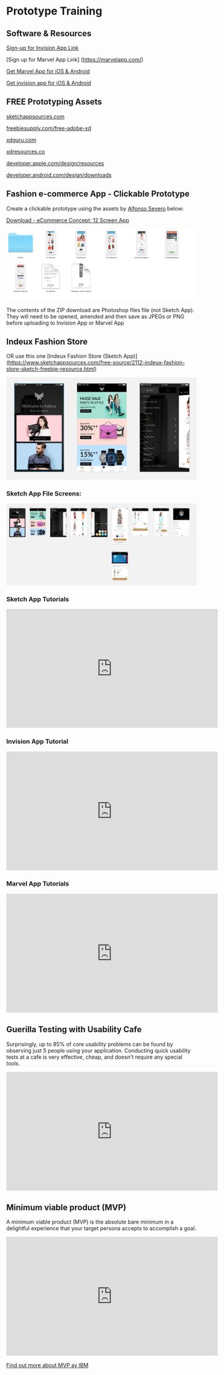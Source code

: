 # Prototype Training

## Software & Resources 

[Sign-up for Invision App Link](http://www.invisionapp.com/education-signup) 

[Sign up for Marvel App Link] (https://marvelapp.com/)

[Get Marvel App for iOS & Android](https://marvelapp.com/apps/)

[Get invision app for iOS & Android](https://www.invisionapp.com/tour/iphone-ipad-prototyping)

## FREE Prototyping Assets

[sketchappsources.com](https://www.sketchappsources.com/)

[freebiesupply.com/free-adobe-xd](https://freebiesupply.com/free-adobe-xd/)

[xdguru.com](https://www.xdguru.com/)

[xdresources.co](https://xdresources.co/)

[developer.apple.com/design/resources](https://developer.apple.com/design/resources/)

[developer.android.com/design/downloads](https://developer.android.com/design/downloads/index.html)

## Fashion e-commerce App - Clickable Prototype
Create a clickable prototype using the assets by [Alfonso Severo](https://dribbble.com/shots/2051093-eCommerce-Concept-12-App-Screen) below:

[Download - eCommerce Concept: 12 Screen App](https://github.com/martinsolent/proto_training/blob/master/downloads/Materia%20-%20eCommerce%20App.zip)

![eCommerce Concept: 12 Screen App](repo_assets/img1.png)

The contents of the ZIP download are Photoshop files file (not Sketch App). They will need to be opened, amended and then save as JPEGs or PNG before uploading to Invision App or Marvel App

## Indeux Fashion Store
OR use this one [Indeux Fashion Store (Sketch App)] (https://www.sketchappsources.com/free-source/2112-indeux-fashion-store-sketch-freebie-resource.html)

![Indeux Fashion Store](repo_assets/img2.png)


### Sketch App File Screens:
![Sketch App File Screens](repo_assets/img3.png)

### Sketch App Tutorials
<iframe width="560" height="315" src="https://www.youtube.com/embed/oJB3tvH-LB4?rel=0" frameborder="0" allow="autoplay; encrypted-media" allowfullscreen></iframe>

### Invision App Tutorial
<iframe width="560" height="315" src="https://www.youtube.com/embed/enzPiPj-E14" frameborder="0" allowfullscreen=""></iframe>

### Marvel App Tutorials
 <iframe width="560" height="315" src="https://www.youtube.com/embed/fGxrd3ocGts" frameborder="0" allowfullscreen=""></iframe>
 
## Guerilla Testing with Usability Cafe
Surprisingly, up to 85% of core usability problems can be found by observing just 5 people using your application. Conducting quick usability tests at a cafe is very effective, cheap, and doesn't require any special tools.

<iframe width="560" height="315" src="https://www.youtube.com/embed/0YL0xoSmyZI?rel=0" frameborder="0" allow="autoplay; encrypted-media" allowfullscreen="" style="letter-spacing: 0.45px;"></iframe>

## Minimum viable product (MVP)
A minimum viable product (MVP) is the absolute bare minimum in a delightful experience that your target persona accepts to accomplish a goal.

<iframe width="560" height="315" src="https://www.youtube.com/embed/mz5ivYoI-MU?rel=0" frameborder="0" allow="autoplay; encrypted-media" allowfullscreen="" style="letter-spacing: 0.45px;"></iframe>

[Find out more about MVP ay IBM](https://www.ibm.com/cloud/garage/content/think/practice_minimum_viable_product/)
